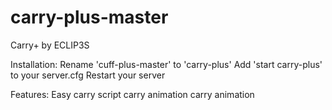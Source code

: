 # carry-plus-master
Carry+ by ECLIP3S

Installation:
Rename 'cuff-plus-master' to 'carry-plus'
Add 'start carry-plus' to your server.cfg
Restart your server

Features:
Easy carry script
carry animation
carry animation